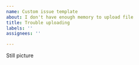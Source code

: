 ```yaml
---
name: Custom issue template
about: I don't have enough memory to upload file
title: Trouble uploading
labels: ''
assignees: ''

---
```


Still picture
